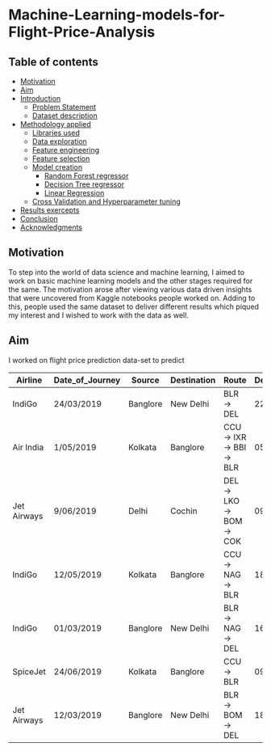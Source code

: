 # Machine-Learning-models-for-Flight-Price-Analysis

## Table of contents
* [Motivation](#Motivation)
* [Aim](#Aim)
* [Introduction](#Introduction)
  * [Problem Statement](#problem-statement)
  * [Dataset description](#dataset-description)
* [Methodology applied](#methodology-applied)
  * [Libraries used](#libraries-used)
  * [Data exploration](#data=exploration)
  * [Feature engineering](#feature-engineering)
  * [Feature selection](#feature-selection)
  * [Model creation](#model-creation)
    * [Random Forest regressor](#random-forest-regressor)
    * [Decision Tree regressor](#decision-tree-regressor)
    * [Linear Regression](#linear-regression) 
  * [Cross Validation and Hyperparameter tuning](#cross-validation-and-hyperparameter-tuning)
* [Results exercepts](#code-exercepts)
* [Conclusion](#conclusion)
* [Acknowledgments](#acknowledgments)


## Motivation

To step into the world of data science and machine learning, I aimed to work on basic machine learning models and the other stages required for the same. The motivation arose after viewing various data driven insights that were uncovered from Kaggle notebooks people worked on. Adding to this, people used the same dataset to deliver different results which piqued my interest and I wished to work with the data as well.

## Aim

I worked on flight price prediction data-set to predict 





|Airline                          |Date_of_Journey|Source  |Destination|Route                            |Dep_Time|Arrival_Time|Duration|Total_Stops|Additional_Info             |Price|
|---------------------------------|---------------|--------|-----------|---------------------------------|--------|------------|--------|-----------|----------------------------|-----|
|IndiGo                           |24/03/2019     |Banglore|New Delhi  |BLR → DEL                        |22:20   |01:10 22 Mar|2h 50m  |non-stop   |No info                     |3897 |
|Air India                        |1/05/2019      |Kolkata |Banglore   |CCU → IXR → BBI → BLR            |05:50   |13:15       |7h 25m  |2 stops    |No info                     |7662 |
|Jet Airways                      |9/06/2019      |Delhi   |Cochin     |DEL → LKO → BOM → COK            |09:25   |04:25 10 Jun|19h     |2 stops    |No info                     |13882|
|IndiGo                           |12/05/2019     |Kolkata |Banglore   |CCU → NAG → BLR                  |18:05   |23:30       |5h 25m  |1 stop     |No info                     |6218 |
|IndiGo                           |01/03/2019     |Banglore|New Delhi  |BLR → NAG → DEL                  |16:50   |21:35       |4h 45m  |1 stop     |No info                     |13302|
|SpiceJet                         |24/06/2019     |Kolkata |Banglore   |CCU → BLR                        |09:00   |11:25       |2h 25m  |non-stop   |No info                     |3873 |
|Jet Airways                      |12/03/2019     |Banglore|New Delhi  |BLR → BOM → DEL                  |18:55   |10:25 13 Mar|15h 30m |1 stop     |In-flight meal not included |11087|
